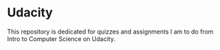 Udacity
=======
This repository is dedicated for quizzes and assignments I am to do from Intro to Computer Science on Udacity.
